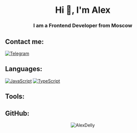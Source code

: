 <h1 align="center">Hi 👋, I'm Alex</h1>

<h3 align="center">I am a Frontend Developer from Moscow</h3>

## Contact me:<br>
[![Telegram](https://img.shields.io/badge/Telegram-2CA5E0?style=for-the-badge&logo=telegram&logoColor=white)](https://t.me/AlexDelly)

## Languages:<br>
[![JavaScript](https://img.shields.io/badge/JavaScript-7C7C7C?style=for-the-badge&logo=javascript)](https://wikipedia.org/wiki/JavaScript)
[![TypeScript](https://img.shields.io/badge/TypeScript-7C7C7C?style=for-the-badge&logo=typescript)](https://www.typescriptlang.org/)
## Tools:<br>


## GitHub:<br>
<p align="center"> <img src=https://github-readme-stats.vercel.app/api?username=AlexDelly&show_icons=true alt=AlexDelly /></p>
